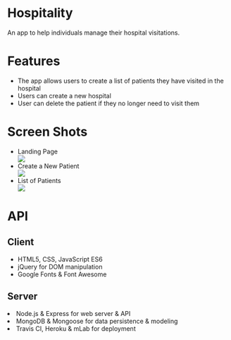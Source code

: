 # Hospitality

An app to help individuals manage their hospital visitations.

# Features
 - The app allows users to create a list of patients they have visited in the hospital
 - Users can create a new hospital
 - User can delete the patient if they no longer need to visit them

# Screen Shots

<ul>
 <li>Landing Page</li>
<img src="http://stevenbeyerjr.com/img/landingpage.png"> </br>
<li>Create a New Patient</li>
<img src="http://stevenbeyerjr.com/img/addpatient.png"> </br>
<li>List of Patients</li>
<img src="http://stevenbeyerjr.com/img/patient.png">
</ul>

# API

<h2>Client</h2>
<ul>
 <li>HTML5, CSS, JavaScript ES6</li>
 <li>jQuery for DOM manipulation</li>
 <li>Google Fonts & Font Awesome</li>
</ul>
<h2>Server</h2>
<li>Node.js & Express for web server & API</li>
<li>MongoDB & Mongoose for data persistence & modeling</li>
<li>Travis CI, Heroku & mLab for deployment</li>
